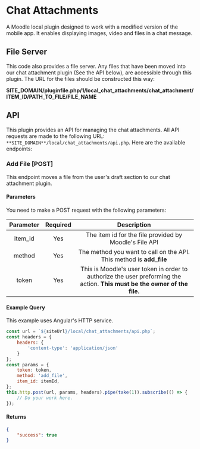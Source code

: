 # Chat Attachments

A Moodle local plugin designed to work with a modified version of the mobile app.  It enables displaying images, video and files in a chat message.

## File Server

This code also provides a file server.  Any files that have been moved into our chat attachment plugin (See the API below), are accessible through this plugin. The URL for the files should be constructed this way:

**SITE_DOMAIN/pluginfile.php/1/local_chat_attachments/chat_attachment/ITEM_ID/PATH_TO_FILE/FILE_NAME**

## API

This plugin provides an API for managing the chat attachments.  All API requests are made to the following URL: `**SITE_DOMAIN**/local/chat_attachments/api.php`.  Here are the available endpoints:

### Add File [POST]

This endpoint moves a file from the user's draft section to our chat attachment plugin.

#### Parameters

You need to make a POST request with the following parameters:

| Parameter | Required | Description |
| :-------: | :------: | :---------: |
| item_id | Yes | The item id for the file provided by Moodle's File API |
| method | Yes | The method you want to call on the API. This method is **add_file** |
| token | Yes | This is Moodle's user token in order to authorize the user preforming the action.  **This must be the owner of the file.** |

#### Example Query

This example uses Angular's HTTP service.

```javascript
const url = `${siteUrl}/local/chat_attachments/api.php`;
const headers = {
    headers: {
        'content-type': 'application/json'
    }
};
const params = {
    token: token,
    method: 'add_file',
    item_id: itemId,
};
this.http.post(url, params, headers).pipe(take(1)).subscribe(() => {
    // Do your work here.
});
```

#### Returns

```json
{
    "success": true
}
```
